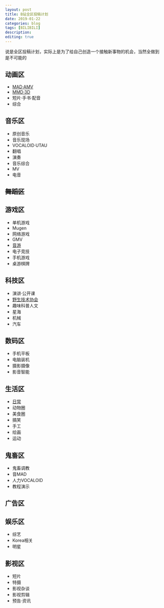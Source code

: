 ```yaml
---
layout: post
title: B站全区投稿计划
date: 2019-01-22
categories: blog
tags: [BILIBILI]
description:
editing: true
---
```


说是全区投稿计划，实际上是为了给自己创造一个接触新事物的机会，当然全做到是不可能的

## 动画区
-  [MAD·AMV](https://www.bilibili.com/video/av32345896/)
-  [MMD·3D](https://www.bilibili.com/video/av27644909/)
-  短片·手书·配音
-  综合

## 音乐区
- 原创音乐
- 音乐现场
- VOCALOID·UTAU
- 翻唱
- 演奏
- 音乐综合
- MV
- 电音

## ~~舞蹈区~~

## 游戏区
- 单机游戏
- Mugen
- 网络游戏
- GMV
- [音游](https://www.bilibili.com/video/av39981462/)
- 电子竞技
- 手机游戏
- 桌游棋牌

## 科技区
- 演讲·公开课
- [野生技术协会](https://www.bilibili.com/video/av29524045/)
- 趣味科普人文
- 星海
- 机械
- 汽车

## 数码区
- 手机平板
- 电脑装机
- 摄影摄像
- 影音智能

## 生活区
- [日常](https://www.bilibili.com/video/av29197342/)
- 动物圈
- 美食圈
- 搞笑
- 手工
- 绘画
- 运动

## 鬼畜区
- 鬼畜调教
- 音MAD
- 人力VOCALOID
- 教程演示

## 广告区

## 娱乐区
- 综艺
- Korea相关
- 明星

## 影视区
- 短片
- 特摄
- 影视杂谈
- 影视剪辑
- 预告·资讯
